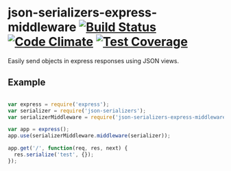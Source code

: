 json-serializers-express-middleware [![Build Status](https://travis-ci.org/justinm/json-serializers-express-middleware.svg?branch=develop)](https://travis-ci.org/justinm/json-serializers-express-middleware)
  [![Code Climate](https://codeclimate.com/github/justinm/node-json-serializers/badges/gpa.svg)](https://codeclimate.com/github/justinm/node-json-serializers)
  [![Test Coverage](https://codeclimate.com/github/justinm/node-json-serializers/badges/coverage.svg)](https://codeclimate.com/github/justinm/node-json-serializers/coverage)
===================================

Easily send objects in express responses using JSON views.

Example
-------

```javascript

var express = require('express');
var serializer = require('json-serializers');
var serializerMiddleware = require('json-serializers-express-middleware');

var app = express();
app.use(serializerMiddleware.middleware(serializer));

app.get('/', function(req, res, next) {
  res.serialize('test', {});  
});

```